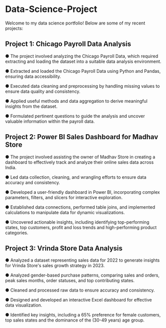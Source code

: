 # Data-Science-Project

Welcome to my data science portfolio! Below are some of my recent projects:

## Project 1: Chicago Payroll Data Analysis

● The project involved analyzing the Chicago Payroll Data, which required extracting and loading the dataset into a suitable data analysis environment.

● Extracted and loaded the Chicago Payroll Data using Python and Pandas, ensuring data accessibility.

● Executed data cleaning and preprocessing by handling missing values to ensure data quality and consistency.

● Applied useful methods and data aggregation to derive meaningful insights from the dataset.

● Formulated pertinent questions to guide the analysis and uncover valuable information within the payroll data.

## Project 2: Power BI Sales Dashboard for Madhav Store 

● The project involved assisting the owner of Madhav Store in creating a dashboard to effectively track and analyze their online sales data across India.

● Led data collection, cleaning, and wrangling efforts to ensure data accuracy and consistency.

● Developed a user-friendly dashboard in Power BI, incorporating complex parameters, filters, and slicers for interactive exploration.

● Established data connections, performed table joins, and implemented calculations to manipulate data for dynamic visualizations.

● Uncovered actionable insights, including identifying top-performing states, top customers, profit and loss trends and high-performing product categories.

## Project 3: Vrinda Store Data Analysis

● Analyzed a dataset representing sales data for 2022 to generate insights for Vrinda Store's sales growth strategy in 2023.

● Analyzed gender-based purchase patterns, comparing sales and orders, peak sales months, order statuses, and top contributing states.

● Cleaned and processed raw data to ensure accuracy and consistency.

● Designed and developed an interactive Excel dashboard for effective data visualization.

● Identified key insights, including a 65% preference for female customers, top sales states and the dominance of the (30-49 years) age group.
